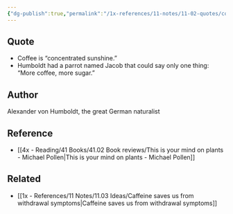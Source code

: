 ```yaml
---
{"dg-publish":true,"permalink":"/1x-references/11-notes/11-02-quotes/coffee-is-concentrated-sunshine-humboldt/","title":"Coffee is concentrated sunshine - Humboldt","created":"2023-08-01T20:40:20.032+03:00","updated":"2024-02-14T20:18:46.204+03:00"}
---
```



## Quote
- Coffee is “concentrated sunshine.” 
- Humboldt had a parrot named Jacob that could say only one thing: “More coffee, more sugar.”

## Author
Alexander von Humboldt, the great German naturalist

## Reference
- [[4x - Reading/41 Books/41.02 Book reviews/This is your mind on plants - Michael Pollen\|This is your mind on plants - Michael Pollen]]

## Related
- [[1x - References/11 Notes/11.03 Ideas/Caffeine saves us from withdrawal symptoms\|Caffeine saves us from withdrawal symptoms]]